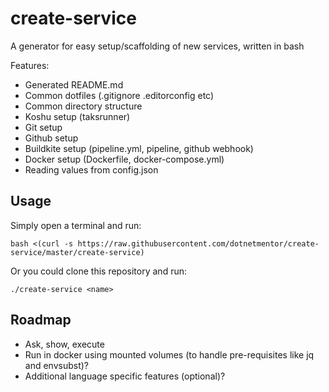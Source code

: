 # create-service

A generator for easy setup/scaffolding of new services, written in bash

Features:

  - Generated README.md
  - Common dotfiles (.gitignore .editorconfig etc)
  - Common directory structure
  - Koshu setup (taksrunner)
  - Git setup
  - Github setup
  - Buildkite setup (pipeline.yml, pipeline, github webhook)
  - Docker setup (Dockerfile, docker-compose.yml)
  - Reading values from config.json

## Usage

Simply open a terminal and run:

    bash <(curl -s https://raw.githubusercontent.com/dotnetmentor/create-service/master/create-service)

Or you could clone this repository and run:

    ./create-service <name>

## Roadmap

  - Ask, show, execute
  - Run in docker using mounted volumes (to handle pre-requisites like jq and envsubst)?
  - Additional language specific features (optional)?
